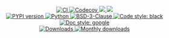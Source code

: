 <p align="center">
    <a href="https://github.com/durandtibo/gravitorch/actions">
        <img alt="CI" src="https://github.com/durandtibo/gravitorch/workflows/CI/badge.svg?event=push&branch=main">
    </a>
    <a href="https://codecov.io/gh/durandtibo/gravitorch">
        <img alt="Codecov" src="https://codecov.io/gh/durandtibo/gravitorch/branch/main/graph/badge.svg">
    </a>
    <a href="https://codeclimate.com/github/durandtibo/gravitorch/maintainability">
        <img src="https://api.codeclimate.com/v1/badges/cbedbd2a20bf2a21cf22/maintainability" />
    </a>
    <a href="https://codeclimate.com/github/durandtibo/gravitorch/test_coverage">
        <img src="https://api.codeclimate.com/v1/badges/cbedbd2a20bf2a21cf22/test_coverage" />
    </a>
    <br/>
    <a href="https://pypi.org/project/gravitorch/">
        <img alt="PYPI version" src="https://img.shields.io/pypi/v/gravitorch">
    </a>
    <a href="https://pypi.org/project/gravitorch/">
        <img alt="Python" src="https://img.shields.io/pypi/pyversions/gravitorch.svg">
    </a>
    <a href="https://opensource.org/licenses/BSD-3-Clause">
        <img alt="BSD-3-Clause" src="https://img.shields.io/pypi/l/gravitorch">
    </a>
    <a href="https://github.com/psf/black">
        <img  alt="Code style: black" src="https://img.shields.io/badge/code%20style-black-000000.svg">
    </a>
    <a href="https://google.github.io/styleguide/pyguide.html#s3.8-comments-and-docstrings">
        <img  alt="Doc style: google" src="https://img.shields.io/badge/%20style-google-3666d6.svg">
    </a>
    <br/>
    <a href="https://pepy.tech/project/gravitorch">
        <img  alt="Downloads" src="https://static.pepy.tech/badge/gravitorch">
    </a>
    <a href="https://pepy.tech/project/gravitorch">
        <img  alt="Monthly downloads" src="https://static.pepy.tech/badge/gravitorch/month">
    </a>
    <br/>
</p>
